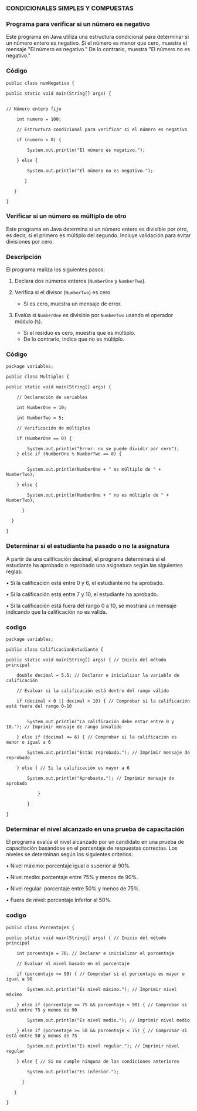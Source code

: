 ### CONDICIONALES SIMPLES Y COMPUESTAS

### Programa para verificar si un número es negativo

Este programa en Java utiliza una estructura condicional para determinar si un número entero es negativo. Si el número es menor que cero, muestra el mensaje "El número es negativo." De lo contrario, muestra "El número no es negativo."

### Código

    public class numNegativo {

    public static void main(String[] args) {
        

    // Número entero fijo

        int numero = 100;

        // Estructura condicional para verificar si el número es negativo

        if (numero < 0) {

            System.out.println("El número es negativo.");

        } else {

            System.out.println("El número no es negativo.");

           }

       }

    } 

### Verificar si un número es múltiplo de otro

Este programa en Java determina si un número entero es divisible por otro, es decir, si el primero es múltiplo del segundo. Incluye validación para evitar divisiones por cero.

### Descripción

El programa realiza los siguientes pasos:

1. Declara dos números enteros (`NumberOne` y `NumberTwo`).

2. Verifica si el divisor (`NumberTwo`) es cero.

   - Si es cero, muestra un mensaje de error.

3. Evalúa si `NumberOne` es divisible por `NumberTwo` usando el operador módulo (`%`).
   - Si el residuo es cero, muestra que es múltiplo.
   - De lo contrario, indica que no es múltiplo.

### Código

    package variables;

    public class Multiplos {

    public static void main(String[] args) {

        // Declaración de variables

        int NumberOne = 10;

        int NumberTwo = 5;

        // Verificación de múltiplos

        if (NumberOne == 0) {

            System.out.println("Error: no se puede dividir por cero");
        } else if (NumberOne % NumberTwo == 0) {


            System.out.println(NumberOne + " es múltiplo de " + NumberTwo);

        } else {

            System.out.println(NumberOne + " no es múltiplo de " + NumberTwo);

          }

      }

    }


### Determinar si el estudiante ha pasado o no la asignatura

A partir de una calificación decimal, el programa determinará si el estudiante ha aprobado o reprobado una asignatura según las siguientes reglas:

•	Si la calificación está entre 0 y 6, el estudiante no ha aprobado.

•	Si la calificación está entre 7 y 10, el estudiante ha aprobado.

•	Si la calificación está fuera del rango 0 a 10, se mostrará un mensaje indicando que la calificación no es válida.

### codigo

    package variables; 

    public class CalificacionEstudiante { 

    public static void main(String[] args) { // Inicio del método principal

        double decimal = 5.5; // Declarar e inicializar la variable de calificación

        // Evaluar si la calificación está dentro del rango válido

        if (decimal < 0 || decimal > 10) { // Comprobar si la calificación está fuera del rango 0-10
                                                                                                   

            System.out.println("La calificación debe estar entre 0 y 10."); // Imprimir mensaje de rango invalido 

        } else if (decimal <= 6) { // Comprobar si la calificación es menor o igual a 6

            System.out.println("Estás reprobado."); // Imprimir mensaje de reprobado

        } else { // Si la calificación es mayor a 6

            System.out.println("Aprobaste."); // Imprimir mensaje de aprobado

        		} 

    		} 

	} 



### Determinar el nivel alcanzado en una prueba de capacitación

El programa evalúa el nivel alcanzado por un candidato en una prueba de capacitación basándose en el porcentaje de respuestas correctas. Los niveles se determinan según los siguientes criterios:

•	Nivel máximo: porcentaje igual o superior al 90%.

•	Nivel medio: porcentaje entre 75% y menos de 90%.

•	Nivel regular: porcentaje entre 50% y menos de 75%.

•	Fuera de nivel: porcentaje inferior al 50%.

### codigo

    public class Porcentajes { 

    public static void main(String[] args) { // Inicio del método principal

        int porcentaje = 70; // Declarar e inicializar el porcentaje

        // Evaluar el nivel basado en el porcentaje

        if (porcentaje >= 90) { // Comprobar si el porcentaje es mayor o igual a 90

            System.out.println("Es nivel máximo."); // Imprimir nivel máximo

        } else if (porcentaje >= 75 && porcentaje < 90) { // Comprobar si está entre 75 y menos de 90

            System.out.println("Es nivel medio."); // Imprimir nivel medio

        } else if (porcentaje >= 50 && porcentaje < 75) { // Comprobar si está entre 50 y menos de 75

            System.out.println("Es nivel regular."); // Imprimir nivel regular

        } else { // Si no cumple ninguna de las condiciones anteriores

            System.out.println("Es inferior.");

          } 

       } 

    } 

